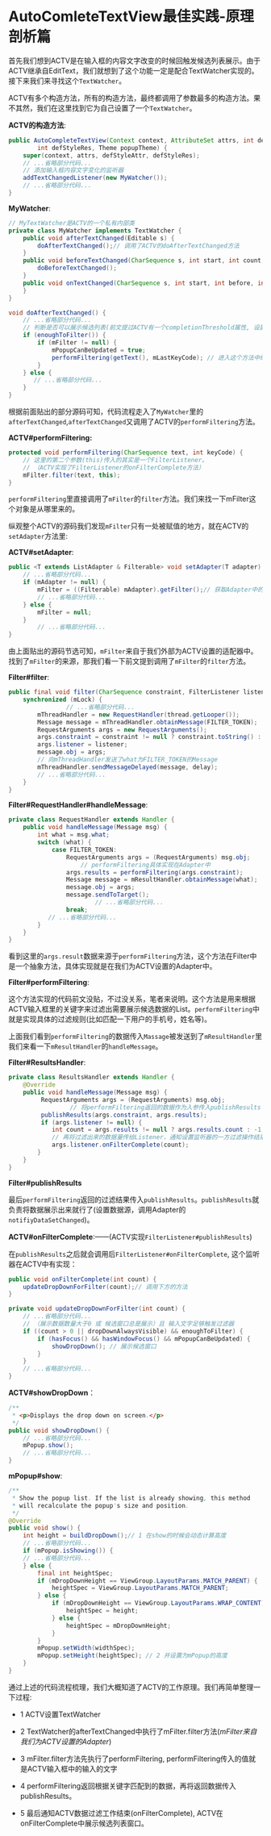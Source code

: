 # AutoComleteTextView最佳实践-原理剖析篇

首先我们想到ACTV是在输入框的内容文字改变的时候回触发候选列表展示。由于ACTV继承自EditText，我们就想到了这个功能一定是配合TextWatcher实现的。接下来我们来寻找这个`TextWatcher`。

ACTV有多个构造方法，所有的构造方法，最终都调用了参数最多的构造方法。果不其然，我们在这里找到它为自己设置了一个`TextWatcher`。

**ACTV的构造方法**:

```java
public AutoCompleteTextView(Context context, AttributeSet attrs, int defStyleAttr,
        int defStyleRes, Theme popupTheme) {
    super(context, attrs, defStyleAttr, defStyleRes);
    // ...省略部分代码...
    // 添加输入框内容文字变化的监听器
    addTextChangedListener(new MyWatcher());
    // ...省略部分代码...
}
```

**MyWatcher**:

```java
// MyTextWatcher是ACTV的一个私有内部类
private class MyWatcher implements TextWatcher {
    public void afterTextChanged(Editable s) {
        doAfterTextChanged();// 调用了ACTV的doAfterTextChanged方法
    }
    public void beforeTextChanged(CharSequence s, int start, int count, int after) {
        doBeforeTextChanged();
    }
    public void onTextChanged(CharSequence s, int start, int before, int count) {
    }
}

void doAfterTextChanged() {
    // ...省略部分代码...
    // 判断是否可以展示候选列表(前文提过ACTV有一个completionThreshold属性, 设置的数字的值代表，达到多少个字符就展示候选列表)
    if (enoughToFilter()) { 
        if (mFilter != null) {
            mPopupCanBeUpdated = true;
            performFiltering(getText(), mLastKeyCode); // 进入这个方法中继续查看
        }
    } else {
       // ...省略部分代码...
    }
}
```

根据前面贴出的部分源码可知，代码流程走入了`MyWatcher`里的`afterTextChanged`,`afterTextChanged`又调用了ACTV的`performFiltering`方法。

**ACTV#performFiltering:**

```java
protected void performFiltering(CharSequence text, int keyCode) {
    // 这里的第二个参数(this)传入的其实是一个FilterListener。
    // （ACTV实现了FilterListener的onFilterComplete方法）
    mFilter.filter(text, this);
}
```

`performFiltering`里直接调用了`mFilter`的`filter`方法。我们来找一下mFilter这个对象是从哪里来的。

纵观整个ACTV的源码我们发现`mFilter`只有一处被赋值的地方，就在ACTV的`setAdapter`方法里:

**ACTV#setAdapter**:

```java
public <T extends ListAdapter & Filterable> void setAdapter(T adapter) {
    // ...省略部分代码...
    if (mAdapter != null) {
        mFilter = ((Filterable) mAdapter).getFilter();// 获取Adapter中的Filter对象
        // ...省略部分代码...
    } else {
        mFilter = null;
    }
		// ...省略部分代码...
}
```

由上面贴出的源码节选可知，`mFilter`来自于我们外部为ACTV设置的适配器中。找到了`mFilter`的来源，那我们看一下前文提到调用了`mFilter`的`filter`方法。

**Filter#filter**:

```java
public final void filter(CharSequence constraint, FilterListener listener) {
    synchronized (mLock) {
				// ...省略部分代码...
        mThreadHandler = new RequestHandler(thread.getLooper());
        Message message = mThreadHandler.obtainMessage(FILTER_TOKEN);
        RequestArguments args = new RequestArguments();
        args.constraint = constraint != null ? constraint.toString() : null;
        args.listener = listener;
        message.obj = args;
        // 向mThreadHandler发送了what为FILTER_TOKEN的Message
        mThreadHandler.sendMessageDelayed(message, delay);
      	// ...省略部分代码...
    }
}
```

**Filter#RequestHandler#handleMessage**:

```java
private class RequestHandler extends Handler {
    public void handleMessage(Message msg) {
        int what = msg.what;
        switch (what) {
            case FILTER_TOKEN:
                RequestArguments args = (RequestArguments) msg.obj;
            		// performFiltering具体实现在Adapter中
                args.results = performFiltering(args.constraint);
                Message message = mResultHandler.obtainMessage(what);
                message.obj = args;
                message.sendToTarget();
      					// ...省略部分代码...
                break;
           // ...省略部分代码...
        }
    }
}
```

看到这里的`args.result`数据来源于`performFiltering`方法，这个方法在Filter中是一个抽象方法，具体实现就是在我们为ACTV设置的Adapter中。

**Filter#performFiltering**:

这个方法实现的代码前文没贴，不过没关系，笔者来说明。这个方法是用来根据ACTV输入框里的关键字来过滤出需要展示候选数据的List。`performFiltering`中就是实现具体的过滤规则(比如匹配一下用户的手机号，姓名等)。

上面我们看到`performFiltering`的数据传入`Massage`被发送到了`mResultHandler`里我们来看一下`mResultHandler`的`handleMessage`。

**Filter#ResultsHandler**:

```java
private class ResultsHandler extends Handler {
    @Override
    public void handleMessage(Message msg) {
         RequestArguments args = (RequestArguments) msg.obj;
				 // 将performFiltering返回的数据作为入参传入publishResults
         publishResults(args.constraint, args.results);
         if (args.listener != null) {
            int count = args.results != null ? args.results.count : -1;
            // 再将过滤出来的数据量传给Listener，通知设置监听器的一方过滤操作结束且告知过滤后的数量
            args.listener.onFilterComplete(count);
        }
    }
}
```

**Filter#publishResults**

最后`performFiltering`返回的过滤结果传入`publishResults`。`publishResults`就负责将数据展示出来就行了(设置数据源，调用Adapter的`notifiyDataSetChanged`)。

**ACTV#onFilterComplete**:——(ACTV实现`FilterListener#publishResults`)

在`publishResults`之后就会调用后`FilterListener#onFilterComplete`, 这个监听器在ACTV中有实现：

```java
public void onFilterComplete(int count) {
    updateDropDownForFilter(count);// 调用下方的方法
}

private void updateDropDownForFilter(int count) {
  	// ...省略部分代码...
  	// （展示数据数量大于0 或 候选窗口总是展示）且 输入文字足够触发过滤器
    if ((count > 0 || dropDownAlwaysVisible) && enoughToFilter) {
        if (hasFocus() && hasWindowFocus() && mPopupCanBeUpdated) {
            showDropDown(); // 展示候选窗口
        }
    } 
  	// ...省略部分代码...
}
```

**ACTV#showDropDown**：

```java
/**
 * <p>Displays the drop down on screen.</p>
 */
public void showDropDown() {
    // ...省略部分代码...
    mPopup.show();
    // ...省略部分代码...
}
```

**mPopup#show**:

```java
/**
 * Show the popup list. If the list is already showing, this method
 * will recalculate the popup's size and position.
 */
@Override
public void show() {
    int height = buildDropDown();// 1 在show的时候会动态计算高度
    // ...省略部分代码...
    if (mPopup.isShowing()) {
    // ...省略部分代码...
    } else {
        final int heightSpec;
        if (mDropDownHeight == ViewGroup.LayoutParams.MATCH_PARENT) {
            heightSpec = ViewGroup.LayoutParams.MATCH_PARENT;
        } else {
            if (mDropDownHeight == ViewGroup.LayoutParams.WRAP_CONTENT) {
                heightSpec = height;
            } else {
                heightSpec = mDropDownHeight;
            }
        }
        mPopup.setWidth(widthSpec);
        mPopup.setHeight(heightSpec); // 2 并设置为mPopup的高度
    }
}
```

通过上述的代码流程梳理，我们大概知道了ACTV的工作原理。我们再简单整理一下过程:

- 1 ACTV设置TextWatcher

- 2 TextWatcher的afterTextChanged中执行了mFilter.filter方法(*mFilter来自我们为ACTV设置的Adapter*)

- 3 mFilter.filter方法先执行了performFiltering, performFiltering传入的值就是ACTV输入框中的输入的文字

- 4 performFiltering返回根据关键字匹配到的数据，再将返回数据传入publishResults。

- 5 最后通知ACTV数据过滤工作结束(onFilterComplete), ACTV在onFilterComplete中展示候选列表窗口。

  